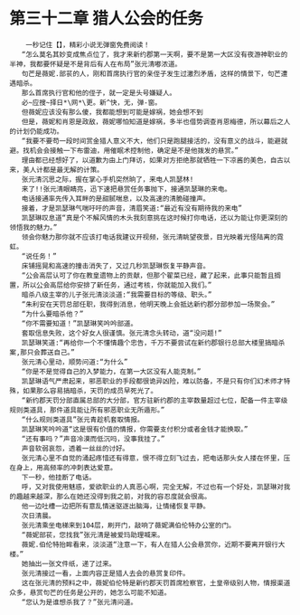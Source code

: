 # 第三十二章 猎人公会的任务
        一秒记住【】，精彩小说无弹窗免费阅读！
       “怎么莫名其妙变成焦点位了，我才来新约郡第一天啊，要不是第一大区没有夜游神职业的半神，我都要怀疑是不是背后有人在布局”张元清嘟浓道。
       句芒是薇妮.部苌的人，刚和首席执行官的亲侄子发生过激烈矛盾，这样的情景下，句芒遭遇暗杀。
       那么首席执行官和他的侄子，就一定是头号嫌疑人。
       必~应搜~择日*\网*\更。新^快，无，弹-窗。
       但薇妮应该没有那么傻，我都能想到可能是嫁祸，她会想不到
       但是，薇妮和肖恩是政敌，薇妮哪怕知道是嫁祸，多半也借势调查肖恩梅德，所以幕后之人的计划仍能成功。
       “我要不要苟一段时间赏金猎人意义不大，他们只是跑腿接活的，没有意义的战斗，能避就避。找机会会接触一下布雷迪，用催眠术控制他，确定是不是他拨发的悬赏。”
       理由都已经想好了，以道歉为由上门拜访，如果对方拒绝那就牺牲一下凉酱的美色，自古以来，美人计都是最无解的计策。
       张元清沉思之际，握在掌心手机突然晌了，来电人凯瑟林!
       来了!!张元清眼睛亮，迅下速把悬赏任务事抛下，接通凯瑟琳的来电。
       电话接通率先传入耳畔的是甜腻喘息，以及高速的清脆碰撞声。
       接着，才是凯瑟琳气喘吁吁的声音，清眉笑道:“最近有没有期待我的来电”
       凯瑟琳叹息道“真是个不解风情的木头我刻意挑在这时候打你电话，还以为能让你更深刻的领悟我的魅力。”
       领会你魅力那你就不应该打电话我建议开视频，张元清眺望夜景，目光映着光怪陆离的霓虹。
       “说任务！”
       床铺摇晃和高速的撞击消失了，又过几秒凯瑟琳恢复平静声音。
       “公会高层认可了你在教皇遗物上的贡献，但那个翟菜已经，藏了起来，此事只能暂且搁置，所以公会高层给你安排了新任务，通过考核，你就能加入我们。”
       暗杀八级主宰的儿子张元清淡淡道:“我需要目标的等级、职头。”
       “朱利安在天罚总部任职，我得到消息，他明天晚上会抵达新约郡分部参加一场聚会。”
       “为什么要暗杀他？”
       “你不需要知道！”凯瑟琳笑吟吟部道。
       套取信息失败，这个好女人很谨慎。张元清念头转动，道“没问题!”
       凯瑟琳笑道:“再给你一个不懂情趣个忠告，千万不要尝试在新约郡银行总部大楼里搞暗杀案,那只会葬送自己。”
       张元清心里动，顺势问道:“为什么”
       “你是不是觉得自己的入梦能力，在第一大区没有人能克制。”
       凯瑟琳语气严肃起来，邪恶职业的手段都很诡异凶险，难以防备，不是只有你们幻术师才特殊，如果那么容易搞暗杀，天罚的成员早死光了。
       “新约郡天罚分部直属总部的大分部，官方驻新约郡的主宰数量超过七位，配备一件主宰级规则类道具，那件道具能让所有邪恶职业无所遁形。”
       “什么规则类道具”张元青趁机套取情报。
       凯瑟琳笑吟吟道“这是很有价值的情报，你需要支付积分或者金钱才能换取。”
       “还有事吗？”声音冷漠而低沉吗，没事我挂了。”
       声音软弱哀怨，透着一丝丝的讨好。
       张元清心里不自觉的涌起疼惜还有得意，恨不得立刻飞过去，把电话那头女人搂在怀里，压在身上，用高频率的冲刺表达爱意。
       下一秒，他挂断了电话。
       呼，又对我使用魅惑，爱欲职业的人真恶心啊，完全无解，不过也有一个好处，凯瑟琳对我的趣越来越深，那么在她还没得到我之前，对我的容忍度就会很高。
       他一边吐槽一边把所有意乱情迷驱逐出脑海，让情绪恢复平静。
       次日清晨。
       张元清乘坐电梯来到104层，刷开门，敲响了薇妮满伯伦特办公室的门。
       “薇妮部苌，您找我”张元清是被爱玛助理喊来。
       薇妮.伯伦特抬眸看来，淡淡道“注意一下，有人在猎人公会悬赏你，近期不要离开银行大楼。”
       她抽出一张文件纸，递了过来。
       张元清接过一看，上面内容正是猎人去会的悬赏复印件。
       这在张元清的预料之中，薇妮伯伦特是新约郡天罚首席检察官，土皇帝级别人物，情报渠道众多，悬赏句芒的任务是公开的，她怎么可能不知道。
       “您认为是谁想杀我了？”张元清问道。